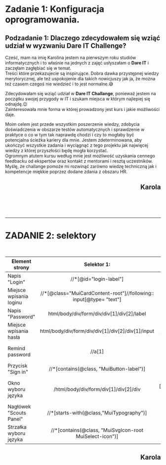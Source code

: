 [//]: <> (Tytuł)
# Zadanie 1: Konfiguracja oprogramowania.

[//]: <> (Podtytuł)
## Podzadanie 1: Dlaczego zdecydowałem się wziąć udział w wyzwaniu Dare IT Challenge?

Cześć, mam na imię Karolina jestem na pierwszym roku studiów informatycznych i to właśnie na jednych z zajęć usłyszałam o **Dare IT** i zaczęłam zagłębiać się w temat.</br>
Treści które przekazujecie są inspirujące. Dobra dawka przystępnej wiedzy merytorycznej, ale też uspokojenie dla takich nowicjuszy jak ja, że można też czasem czegoś nie wiedzieć i to jest normalne.😅

Zdecydowałam się wziąć udział w **Dare IT Challange**, ponieważ jestem na początku swojej przygody w IT i szukam miejsca w którym najlepiej się odnajdę.😉</br>
Zainteresowała mnie forma w której prowadzony jest kurs i jakie możliwości daje.

Moim celem jest przede wszystkim poszerzenie wiedzy, zdobycia doświadczenia w obszarze testów automatycznych i sprawdzenie w praktyce o co w tym tak naprawdę chodzi i czy to mogłaby być</br> potencjalna ścieżka kariery dla mnie.
Jestem zdeterminowana, aby ukończyć wszystkie zadania i wyciągnąć z tego projektu jak najwięcej wiedzy z której przyszłości będę mogła korzystać.</br>
Ogromnym atutem kursu według mnie jest możliwość uzyskania cennego feedbacku od ekspertów oraz kontakt z mentorami i resztą uczestników.</br>
Myślę, że challange pomoże mi rozwinąć zarówno wiedzę techniczną jak i kompetencje miękkie poprzez dodane zdania z obszaru HR.


## **<p style="text-align: right;">Karola</p>**
<br>
<br>
<br>

---

[//]: <> (Selectors)
# ZADANIE 2: selektory
<br>

| Element strony          |                            Selektor 1:                            |                                                                                Selektor 2: |                                                                                                                                                     Selektor 3: |
|-------------------------|:-----------------------------------------------------------------:|-------------------------------------------------------------------------------------------:|----------------------------------------------------------------------------------------------------------------------------------------------------------------:|
| Napis "Login"           |                      //*[@id="login-label"]                       |                                                                        //*[text()="Login"] |                                                                                                                      html/body/div/form/div/div[1]/div[1]/label |
| Miejsce wpisania loginu |//*[@class="MuiCardContent-root"]//following:: input[@type= "text"]|                                                    //input[@type = "text" or @id= "login"] |                                                                                                                                                //*[@id="login"] |
| Napis "Password"        |            html/body/div/form/div/div[1]/div[2]/label             |                                                                       //*[@for="password"] |                                                                                                              //label[@data-shrink= "true" and @for= "password"] |
| Miejsce wpisania hasła  |         html/body/div/form/div/div[1]/div[2]/div[1]/input         |                                                            //*/input[@value = "Test-1234"] |                                                                                                                                             //*[@id="password"] |
| Remind password         |                              //a[1]                               |                                                        //*[@id="__next"]/form/div/div[1]/a |                                                  //*[contains(@class,"MuiTypography-root MuiLink-root MuiLink-underlineHover jss4 MuiTypography-colorPrimary")] |
| Przycisk "Sign in"      |             //*[contains(@class, "MuiButton-label")]              |                                                                              //span/text() |                                                                                                                /html/body/div/form/div[1]/div[2]/button/span[1] |
| Okno wyboru języka      |               /html/body/div/form/div[1]/div[2]/div               |            //*[contains(@class,"MuiInputBase-root MuiInput-root MuiInput-underline jss6")] |                                                                                                                           //*[@id="__next"]/form/div/div[2]/div |
| Nagłówek "Scouts Panel" |//*[starts-with(@class,"MuiTypography")]|                                                                 //*[text()="Scouts Panel"] |                                                                                                                               /html/body/div/form/div/div[1]/h5 |
| Strzałka wyboru języka  |//*[contains(@class, "MuiSvgIcon-root MuiSelect-icon")]|//*[@id="__next"]//*[@viewBox="0 0 24 24"]|                                                                                                                 //*[@aria-hidden="true" and @focusable="false"] |

## **<div dir="rtl">Karola</div>**


